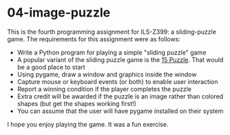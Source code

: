# 04-image-puzzle

This is the fourth programming assignment for ILS-Z399: a sliding-puzzle game. The requirements for this assignment were as follows:

* Write a Python program for playing a simple "sliding puzzle" game
* A popular variant of the sliding puzzle game is the [15 Puzzle](https://en.wikipedia.org/wiki/15_puzzle). That would be a good place to start
* Using pygame, draw a window and graphics inside the window
* Capture mouse or keyboard events (or both) to enable user interaction
* Report a winning condition if the player completes the puzzle
* Extra credit will be awarded if the puzzle is an image rather than colored shapes (but get the shapes working first!)
* You can assume that the user will have pygame installed on their system

I hope you enjoy playing the game. It was a fun exercise.